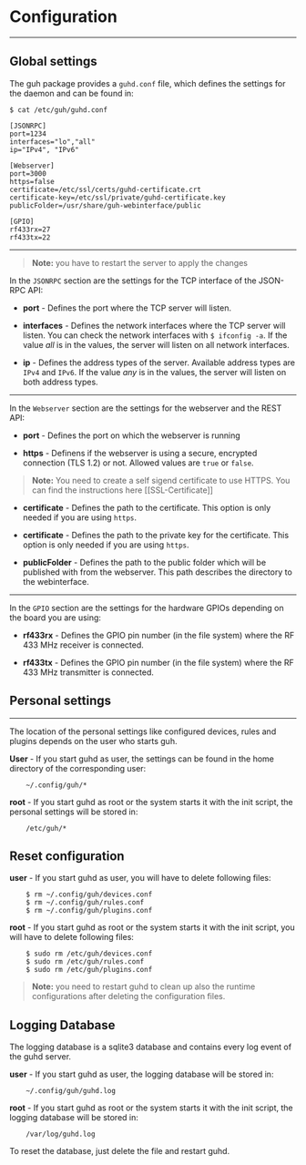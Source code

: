 # Configuration
--------------------------------------------

## Global settings
The guh package provides a `guhd.conf` file, which defines the settings for the daemon and can be found in:

    $ cat /etc/guh/guhd.conf

    [JSONRPC]
    port=1234
    interfaces="lo","all"
    ip="IPv4", "IPv6"

    [Webserver]
    port=3000
    https=false
    certificate=/etc/ssl/certs/guhd-certificate.crt
    certificate-key=/etc/ssl/private/guhd-certificate.key
    publicFolder=/usr/share/guh-webinterface/public

    [GPIO]
    rf433rx=27
    rf433tx=22

--------------------------------------------

> **Note:** you have to restart the server to apply the changes

In the `JSONRPC` section are the settings for the TCP interface of the JSON-RPC API: 

* **port** - Defines the port where the TCP server will listen.

* **interfaces** - Defines the network interfaces where the TCP server will listen. You can check the network interfaces with `$ ifconfig -a`. If the value *all* is in the values, the server will listen on all network interfaces. 

* **ip** - Defines the address types of the server. Available address types are `IPv4` and `IPv6`. If the value *any* is in the values, the server will listen on both address types. 

--------------------------------------------

In the `Webserver` section are the settings for the webserver and the REST API:

* **port** - Defines the port on which the webserver is running

* **https** - Definens if the webserver is using a secure, encrypted connection (TLS 1.2) or not. Allowed values are `true` or `false`.

> **Note:** You need to create a self sigend certificate to use HTTPS. You can find the instructions here [[SSL-Certificate]]  

* **certificate** - Defines the path to the certificate. This option is only needed if you are using `https`.

* **certificate** - Defines the path to the private key for the certificate. This option is only needed if you are using `https`.

* **publicFolder** - Defines the path to the public folder which will be published with from the webserver. This path describes the directory to the webinterface.

--------------------------------------------

In the `GPIO` section are the settings for the hardware GPIOs depending on the board you are using:

* **rf433rx** - Defines the GPIO pin number (in the file system) where the RF 433 MHz receiver is connected. 

* **rf433tx** - Defines the GPIO pin number (in the file system) where the RF 433 MHz transmitter is connected.

## Personal settings
--------------------------------------------

The location of the personal settings like configured devices, rules and plugins depends on the user who starts guh.

**User** - If you start guhd as user, the settings can be found in the home directory of the corresponding user: 

        ~/.config/guh/*

**root** -  If you start guhd as root or the system starts it with the init script, the personal settings will be stored in:

        /etc/guh/*


## Reset configuration
 
**user** - If you start guhd as user, you will have to delete following files: 

        $ rm ~/.config/guh/devices.conf
        $ rm ~/.config/guh/rules.conf
        $ rm ~/.config/guh/plugins.conf

**root** -  If you start guhd as root or the system starts it with the init script, you will have to delete following files:


        $ sudo rm /etc/guh/devices.conf
        $ sudo rm /etc/guh/rules.conf
        $ sudo rm /etc/guh/plugins.conf 

> **Note:** you need to restart guhd to clean up also the runtime configurations after deleting the configuration files.

## Logging Database

The logging database is a sqlite3 database and contains every log event of the guhd server. 

**user** - If you start guhd as user, the logging database will be stored in: 

        ~/.config/guh/guhd.log

**root** -  If you start guhd as root or the system starts it with the init script, the logging database will be stored in: 

        /var/log/guhd.log

To reset the database, just delete the file and restart guhd.







